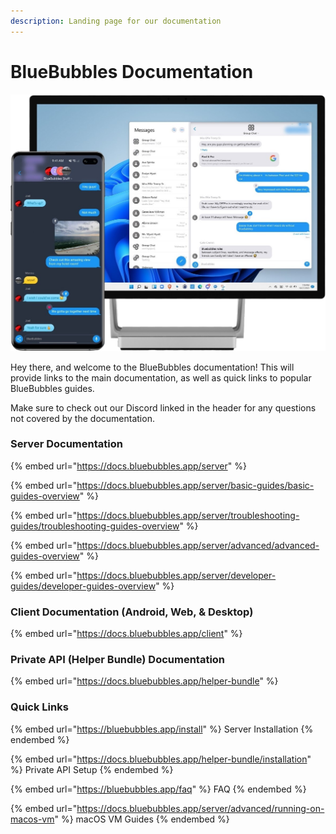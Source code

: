 ```yaml
---
description: Landing page for our documentation
---
```


# BlueBubbles Documentation

![BlueBubbles On Phone and Desktop](.gitbook/assets/image.png)

Hey there, and welcome to the BlueBubbles documentation! This will provide links to the main documentation, as well as quick links to popular BlueBubbles guides.

Make sure to check out our Discord linked in the header for any questions not covered by the documentation.

### Server Documentation

{% embed url="https://docs.bluebubbles.app/server" %}

{% embed url="https://docs.bluebubbles.app/server/basic-guides/basic-guides-overview" %}

{% embed url="https://docs.bluebubbles.app/server/troubleshooting-guides/troubleshooting-guides-overview" %}

{% embed url="https://docs.bluebubbles.app/server/advanced/advanced-guides-overview" %}

{% embed url="https://docs.bluebubbles.app/server/developer-guides/developer-guides-overview" %}

### Client Documentation (Android, Web, & Desktop)

{% embed url="https://docs.bluebubbles.app/client" %}

### Private API (Helper Bundle) Documentation

{% embed url="https://docs.bluebubbles.app/helper-bundle" %}

### Quick Links

{% embed url="https://bluebubbles.app/install" %}
Server Installation
{% endembed %}

{% embed url="https://docs.bluebubbles.app/helper-bundle/installation" %}
Private API Setup
{% endembed %}

{% embed url="https://bluebubbles.app/faq" %}
FAQ
{% endembed %}

{% embed url="https://docs.bluebubbles.app/server/advanced/running-on-macos-vm" %}
macOS VM Guides
{% endembed %}
